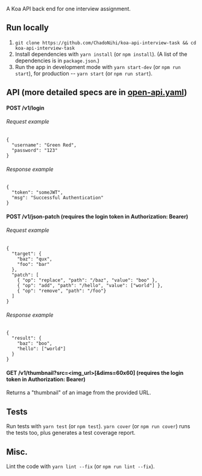 A Koa API back end for one interview assignment.

## Run locally
1) `git clone https://github.com/ChadoNihi/koa-api-interview-task && cd koa-api-interview-task`
2) Install dependencies with `yarn install` (or `npm install`). (A list of the dependencies is in `package.json`.)
3) Run the app in development mode with `yarn start-dev` (or `npm run start`), for production -- `yarn start` (or `npm run start`).

## API (more detailed specs are in [open-api.yaml](https://github.com/ChadoNihi/koa-api-interview-task/blob/master/open-api.yaml))
#### POST /v1/login
###### Request example
```
{
  "username": "Green Red",
  "password": "123"
}
```
###### Response example
```
{
  "token": "someJWT",
  "msg": "Successful Authentication"
}
```
#### POST /v1/json-patch (requires the login token in Authorization: Bearer)
###### Request example
```
{
  "target": {
    "baz": "qux",
    "foo": "bar"
  },
  "patch": [
    { "op": "replace", "path": "/baz", "value": "boo" },
    { "op": "add", "path": "/hello", "value": ["world"] },
    { "op": "remove", "path": "/foo"}
  ]
}
```
###### Response example
```
{
  "result": {
    "baz": "boo",
    "hello": ["world"]
  }
}
```
#### GET /v1/thumbnail?src=<img_url>[&dims=60x60] (requires the login token in Authorization: Bearer)
Returns a "thumbnail" of an image from the provided URL.

## Tests
Run tests with `yarn test` (or `npm test`). `yarn cover` (or `npm run cover`) runs the tests too, plus generates a test coverage report.

## Misc.
Lint the code with `yarn lint --fix` (or `npm run lint --fix`).
